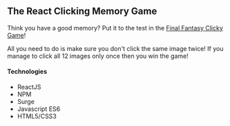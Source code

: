 ## The React Clicking Memory Game

Think you have a good memory? Put it to the test in the [Final Fantasy Clicky Game](https://eawehner.github.io/reactclicky/)!

All you need to do is make sure you don't click the same image twice! If you manage to click all 12 images only once then you win the game!

#### Technologies
- ReactJS
- NPM
- Surge
- Javascript ES6
- HTML5/CSS3
